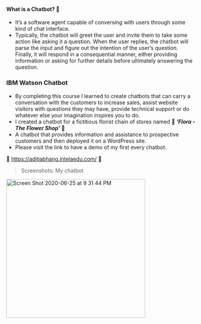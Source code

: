 #### What is a Chatbot? 🤖
- It’s a software agent capable of conversing with users through some kind of chat interface.
- Typically, the chatbot will greet the user and invite them to take some action like asking it a question. When the user replies, the chatbot will parse the input and figure out the intention of the user’s question. Finally, it will respond in a consequential manner, either providing information or asking for further details before ultimately answering the question.


### IBM Watson Chatbot
- By completing this course I learned to create chatbots that can carry a conversation with the customers to increase sales, assist website visitors with questions they may have, provide technical support or do whatever else your imagination inspires you to do. 
- I created a chatbot for a fictitious florist chain of stores named 🌷  ***'Flora - The Flower Shop'*** 🌷
- A chatbot that provides information and assistance to prospective customers and then deployed it on a WordPress site.
- Please visit the link to have a demo of my first every chatbot. 

🌸  https://aditiabhang.intelaedu.com/   🌸 

> Screenshots: My chatbot
<img width="369" alt="Screen Shot 2020-06-25 at 9 31 44 PM" src="https://user-images.githubusercontent.com/51350594/85814337-540f7f80-b72b-11ea-8fbf-4a63386e2584.png">



